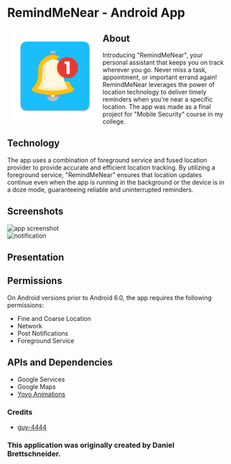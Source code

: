 # RemindMeNear - Android App

<img src="app/src/main/res/drawable/appicon.png" align="left"
width="200" hspace="10" vspace="10">

## About

Introducing "RemindMeNear", your personal assistant that keeps you on track wherever you go. 
Never miss a task, appointment, or important errand again! RemindMeNear leverages the power of location technology to deliver timely reminders when you're near a specific location.
The app was made as a final project for "Mobile Security" course in my college.

## Technology

The app uses a combination of foreground service and fused location provider to provide accurate and efficient location tracking. By utilizing a foreground service, "RemindMeNear" ensures that location updates continue even when the app is running in the background or the device is in a doze mode, guaranteeing reliable and uninterrupted reminders.

## Screenshots

<img src="https://github.com/DanielBretts/Remind-Me-Near/assets/60986160/29ae13c5-997c-4720-a93b-b7fceca60fe4" alt="app screenshot" width="200" height="400">
<br>
<img src="https://github.com/DanielBretts/Remind-Me-Near/assets/60986160/8c5563b5-8de7-496b-a3fe-5e488146ab55" alt="notification" width="400" height="100">


## Presentation



## Permissions

On Android versions prior to Android 6.0, the app requires the following permissions:
- Fine and Coarse Location
- Network
- Post Notifications
- Foreground Service

## APIs and Dependencies

- Google Services
- Google Maps
- [Yoyo Animations](https://github.com/daimajia/AndroidViewAnimations)

### Credits
- [guy-4444](https://github.com/guy-4444/Class23A-Ands-4)
### This application was originally created by Daniel Brettschneider.

